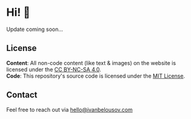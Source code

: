 # Hi! 👋
Update coming soon...

## License
**Content**: All non-code content (like text & images) on the website is licensed under the [CC BY-NC-SA 4.0](https://creativecommons.org/licenses/by-nc-sa/4.0/).  
**Code**: This repository's source code is licensed under the [MIT License](LICENSE-CODE).  

## Contact
Feel free to reach out via hello@ivanbelousov.com


